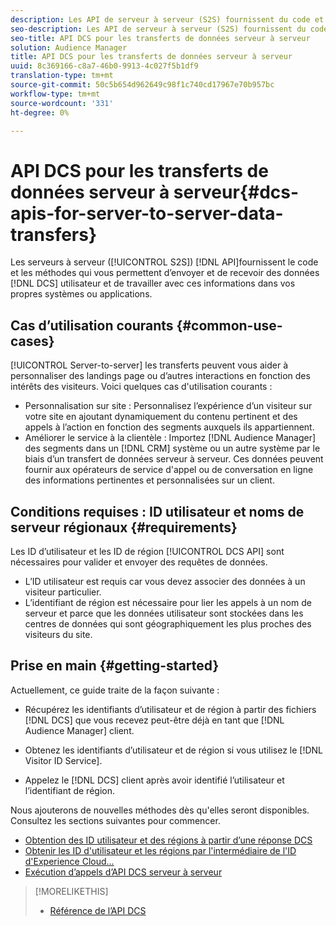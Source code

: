 ```yaml
---
description: Les API de serveur à serveur (S2S) fournissent du code et des méthodes qui vous permettent d’envoyer et de recevoir des données utilisateur DCS et de travailler avec ces informations sur vos propres systèmes ou applications.
seo-description: Les API de serveur à serveur (S2S) fournissent du code et des méthodes qui vous permettent d’envoyer et de recevoir des données utilisateur DCS et de travailler avec ces informations sur vos propres systèmes ou applications.
seo-title: API DCS pour les transferts de données serveur à serveur
solution: Audience Manager
title: API DCS pour les transferts de données serveur à serveur
uuid: 8c369166-c8a7-46b0-9913-4c027f5b1df9
translation-type: tm+mt
source-git-commit: 50c5b654d962649c98f1c740cd17967e70b957bc
workflow-type: tm+mt
source-wordcount: '331'
ht-degree: 0%

---
```



# API DCS pour les transferts de données serveur à serveur{#dcs-apis-for-server-to-server-data-transfers}

Les serveurs à serveur ([!UICONTROL S2S]) [!DNL API]fournissent le code et les méthodes qui vous permettent d’envoyer et de recevoir des données [!DNL DCS] utilisateur et de travailler avec ces informations dans vos propres systèmes ou applications.

## Cas d’utilisation courants {#common-use-cases}

[!UICONTROL Server-to-server] les transferts peuvent vous aider à personnaliser des landings page ou d’autres interactions en fonction des intérêts des visiteurs. Voici quelques cas d&#39;utilisation courants :

* Personnalisation sur site : Personnalisez l’expérience d’un visiteur sur votre site en ajoutant dynamiquement du contenu pertinent et des appels à l’action en fonction des segments auxquels ils appartiennent.
* Améliorer le service à la clientèle : Importez [!DNL Audience Manager] des segments dans un [!DNL CRM] système ou un autre système par le biais d’un transfert de données serveur à serveur. Ces données peuvent fournir aux opérateurs de service d&#39;appel ou de conversation en ligne des informations pertinentes et personnalisées sur un client.

## Conditions requises : ID utilisateur et noms de serveur régionaux {#requirements}

Les ID d’utilisateur et les ID de région [!UICONTROL DCS API] sont nécessaires pour valider et envoyer des requêtes de données.

* L’ID utilisateur est requis car vous devez associer des données à un visiteur particulier.
* L’identifiant de région est nécessaire pour lier les appels à un nom de serveur et parce que les données utilisateur sont stockées dans les centres de données qui sont géographiquement les plus proches des visiteurs du site.

## Prise en main {#getting-started}

Actuellement, ce guide traite de la façon suivante :

* Récupérez les identifiants d’utilisateur et de région à partir des fichiers [!DNL DCS] que vous recevez peut-être déjà en tant que [!DNL Audience Manager] client.

* Obtenez les identifiants d’utilisateur et de région si vous utilisez le [!DNL Visitor ID Service].
* Appelez le [!DNL DCS] client après avoir identifié l’utilisateur et l’identifiant de région.

Nous ajouterons de nouvelles méthodes dès qu&#39;elles seront disponibles. Consultez les sections suivantes pour commencer.

* [Obtention des ID utilisateur et des régions à partir d’une réponse DCS](dcs-aam-ids.md)
* [Obtenir les ID d&#39;utilisateur et les régions par l&#39;intermédiaire de l&#39;ID d&#39;Experience Cloud...](dcs-mcid-ids.md)
* [Exécution d’appels d’API DCS serveur à serveur](dcs-s2s-calls.md)

>[!MORELIKETHIS]
>
>* [Référence de l’API DCS](../../../api/dcs-intro/dcs-api-reference/dcs-api-methods.md)

